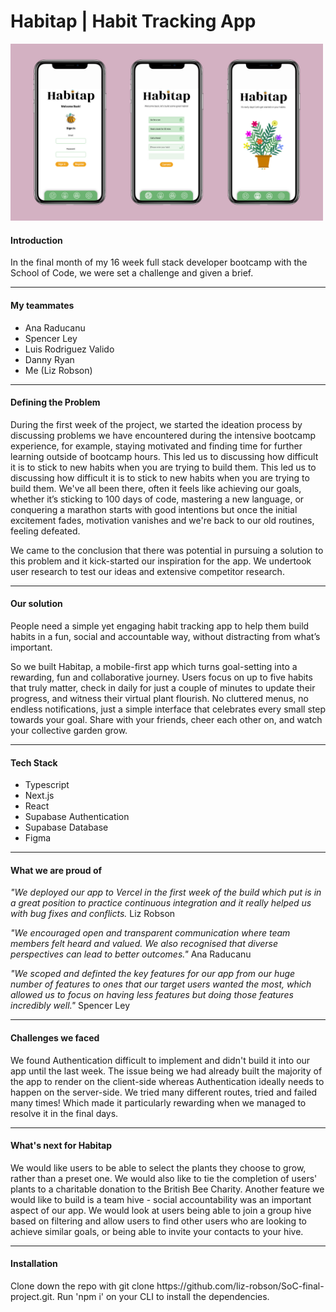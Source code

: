 <h1>Habitap | Habit Tracking App</h1>

<a href="https://habitap.vercel.app/">
        <img src="https://github.com/liz-robson/liz-robson/blob/de8e56883a60d49052f852c4e99244baf9423b6f/habitap.png" alt="Habitap Habit Tracking App" width="500"/>
    </a>

<h4>Introduction</h4>
<p>In the final month of my 16 week full stack developer bootcamp with the School of Code, we were set a challenge and given a brief.</p>

<hr>
<h4>My teammates</h4>
<ul>
    <li>Ana Raducanu</li>
    <li>Spencer Ley</li>
    <li>Luis Rodriguez Valido</li>
    <li>Danny Ryan</li>
    <li>Me (Liz Robson)</li>
</ul>
<hr>

<h4>Defining the Problem</h4>
<p>During the first week of the project, we started the ideation process by discussing problems we have encountered during the intensive bootcamp experience, for example, staying motivated and finding time for further learning outside of bootcamp hours. This led us to discussing how difficult it is to stick to new habits when you are trying to build them. This led us to discussing how difficult it is to stick to new habits when you are trying to build them.  We've all been there, often it feels like achieving our goals, whether it’s sticking to 100 days of code, mastering a new language, or conquering a marathon starts with good intentions but once the initial excitement fades, motivation vanishes and we're back to our old routines, feeling defeated.</p>

<p>We came to the conclusion that there was potential in pursuing a solution to this problem and it kick-started our inspiration for the app. We undertook user research to test our ideas and extensive competitor research.</p>

<hr>

<h4>Our solution</h4>
<p>People need a simple yet engaging habit tracking app to help them build habits in a fun, social and accountable way, without distracting from what’s important.</p>
<p>So we built Habitap, a mobile-first app which turns goal-setting into a rewarding, fun and collaborative journey. Users focus on up to five habits that truly matter, check in daily for just a couple of minutes to update their progress, and witness their virtual plant flourish. No cluttered menus, no endless notifications, just a simple interface that celebrates every small step towards your goal. Share with your friends, cheer each other on, and watch your collective garden grow.</p>

<hr> 

<h4>Tech Stack</h4>
<ul>
    <li>Typescript</li>
    <li>Next.js</li>
    <li>React</li>
    <li>Supabase Authentication</li>
    <li>Supabase Database</li>
    <li>Figma</li>
</ul>

<hr>

<h4>What we are proud of</h4>

<p><em>"We deployed our app to Vercel in the first week of the build which put is in a great position to practice continuous integration and it really helped us with bug fixes and conflicts.</em> Liz Robson</p>

<p><em>"We encouraged open and transparent communication where team members felt heard and valued. We also recognised that diverse perspectives can lead to better outcomes."</em> Ana Raducanu</p>

<p><em>"We scoped and definted the key features for our app from our huge number of features to ones that our target users wanted the most, which allowed us to focus on having less features but doing those features incredibly well."</em> Spencer Ley</p>

<hr>

<h4>Challenges we faced</h4>
<p>We found Authentication difficult to implement and didn't build it into our app until the last week. The issue being we had already built the majority of the app to render on the client-side whereas Authentication ideally needs to happen on the server-side. We tried many different routes, tried and failed many times! Which made it particularly rewarding when we managed to resolve it in the final days.</p>

<hr>

<h4>What's next for Habitap</h4>

<p>We would like users to be able to select the plants they choose to grow, rather than a preset one. We would also like to tie the completion of users' plants to a charitable donation to the British Bee Charity. Another feature we would like to build is a team hive - social accountability was an important aspect of our app. We would look at users being able to join a group hive based on filtering and allow users to find other users who are looking to achieve similar goals, or being able to invite your contacts to your hive.
</p>

<hr>

<h4>Installation</h4>
<p>Clone down the repo with git clone https://github.com/liz-robson/SoC-final-project.git. Run 'npm i' on your CLI to install the dependencies.</p>

